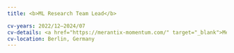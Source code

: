 ```yaml
---
title: <b>ML Research Team Lead</b>

cv-years: 2022/12–2024/07
cv-details: <a href="https://merantix-momentum.com/" target="_blank">Merantix Momentum</a>
cv-location: Berlin, Germany
---
```

